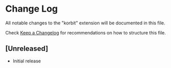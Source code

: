 # Change Log

All notable changes to the "korbit" extension will be documented in this file.

Check [Keep a Changelog](http://keepachangelog.com/) for recommendations on how to structure this file.

## [Unreleased]

- Initial release
